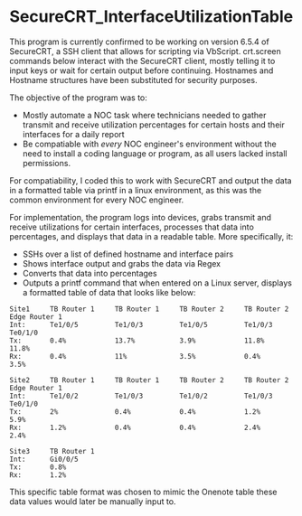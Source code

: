 # SecureCRT_InterfaceUtilizationTable
This program is currently confirmed to be working on version 6.5.4 of SecureCRT, a SSH client that allows for scripting via VbScript.
crt.screen commands below interact with the SecureCRT client, mostly telling it to input keys or wait for certain output before continuing.
Hostnames and Hostname structures have been substituted for security purposes.

The objective of the program was to:
- Mostly automate a NOC task where technicians needed to gather transmit and receive utilization percentages for certain hosts and their interfaces for a daily report
- Be compatiable with *every* NOC engineer's environment without the need to install a coding language or program, as all users lacked install permissions.

For compatiability, I coded this to work with SecureCRT and output the data in a formatted table via printf in a linux environment, as this was the common environment for every NOC engineer. 

For implementation, the program logs into devices, grabs transmit and receive utilizations for certain interfaces, processes that data into percentages, and displays that data in a readable table. More specifically, it:
- SSHs over a list of defined hostname and interface pairs
- Shows interface output and grabs the data via Regex
- Converts that data into percentages
- Outputs a printf command that when entered on a Linux server, displays a formatted table of data that looks like below:

```
Site1     TB Router 1     TB Router 1     TB Router 2     TB Router 2     Edge Router 1 
Int:      Te1/0/5         Te1/0/3         Te1/0/5         Te1/0/3         Te0/1/0 
Tx:       0.4%            13.7%           3.9%            11.8%           11.8% 
Rx:       0.4%            11%             3.5%            0.4%            3.5%
 
Site2     TB Router 1     TB Router 1     TB Router 2     TB Router 2     Edge Router 1 
Int:      Te1/0/2         Te1/0/3         Te1/0/2         Te1/0/3         Te0/1/0 
Tx:       2%              0.4%            0.4%            1.2%            5.9% 
Rx:       1.2%            0.4%            0.4%            2.4%            2.4%
 
Site3     TB Router 1 
Int:      Gi0/0/5 
Tx:       0.8% 
Rx:       1.2%
```
This specific table format was chosen to mimic the Onenote table these data values would later be manually input to.
